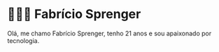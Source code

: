 # 👨🏽‍💻 Fabrício Sprenger

Olá, me chamo Fabrício Sprenger, tenho 21 anos e sou apaixonado por tecnologia.

